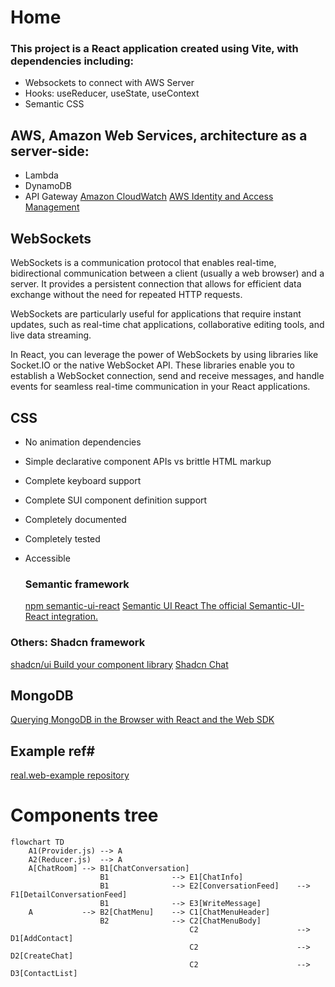 # Home

### This project is a React application created using Vite, with dependencies including:

* Websockets to connect with AWS Server
* Hooks: useReducer, useState, useContext
* Semantic CSS

## AWS, Amazon Web Services, architecture as a server-side:

* Lambda
* DynamoDB
* API Gateway
  [Amazon CloudWatch](https://aws.amazon.com/cloudwatch/)
  [AWS Identity and Access Management](https://aws.amazon.com/iam/)

## WebSockets

WebSockets is a communication protocol that enables real-time, bidirectional communication between a client (usually a web browser) and a server. It provides a persistent connection that allows for efficient data exchange without the need for repeated HTTP requests.

WebSockets are particularly useful for applications that require instant updates, such as real-time chat applications, collaborative editing tools, and live data streaming.

In React, you can leverage the power of WebSockets by using libraries like Socket.IO or the native WebSocket API. These libraries enable you to establish a WebSocket connection, send and receive messages, and handle events for seamless real-time communication in your React applications.

## CSS

* No animation dependencies

* Simple declarative component APIs vs brittle HTML markup

* Complete keyboard support

* Complete SUI component definition support

* Completely documented

* Completely tested

* Accessible
  
  ### Semantic framework
  
  [npm semantic-ui-react](https://www.npmjs.com/package/semantic-ui-react)
  [Semantic UI React The official Semantic-UI-React integration.](https://react.semantic-ui.com/)

### Others: Shadcn framework

[shadcn/ui Build your component library](https://ui.shadcn.com/)
[Shadcn Chat](https://www.builtatlightspeed.com/theme/jakobhoeg-shadcn-chat)

## MongoDB

[Querying MongoDB in the Browser with React and the Web SDK](https://github.com/mongodb-developer/realm-web-example/tree/master)

## Example ref#

[real.web-example repository](https://github.com/mongodb-developer/realm-web-example/tree/master)

# Components tree

```mermaid
flowchart TD
    A1(Provider.js) --> A
    A2(Reducer.js)  --> A
    A[ChatRoom] --> B1[ChatConversation] 
                    B1              --> E1[ChatInfo]
                    B1              --> E2[ConversationFeed]    --> F1[DetailConversationFeed]
                    B1              --> E3[WriteMessage]
    A           --> B2[ChatMenu]    --> C1[ChatMenuHeader]
                    B2              --> C2[ChatMenuBody]
                                        C2                      --> D1[AddContact]
                                        C2                      --> D2[CreateChat]
                                        C2                      --> D3[ContactList]
    
```
